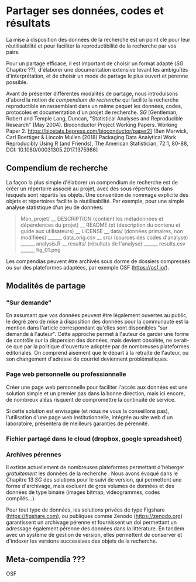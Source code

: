 # Partager ses données, codes et résultats

La mise à disposition des données de la recherche est un point clé 
pour leur réutilisabilité et pour faciliter la reproductibilité de 
la recherche par vos pairs.

Pour un partage efficace, il est important de choisir un format adapté (*SG* Chapitre ??),
d'élaborer une documentation extensive levant les ambiguïtés d'interprétation,
et de choisir un mode de partage le plus ouvert et pérenne possible.

Avant de présenter différentes modalités de partage, nous introduisons
d'abord la notion de _compendium de recherche_ qui facilite la recherche reproductible
en rassemblant dans un même paquet les données, codes, protocoles et documentation 
d'un projet de recherche. *SG* [Gentleman, Robert and Temple Lang, Duncan, 
"Statistical Analyses and Reproducible Research" (May 2004). 
Bioconductor Project Working Papers. Working Paper 2.
https://biostats.bepress.com/bioconductor/paper2]
[Ben Marwick, Carl Boettiger & Lincoln Mullen (2018) Packaging Data Analytical Work Reproducibly Using R (and Friends), The American Statistician, 72:1, 80-88, DOI: 10.1080/00031305.2017.1375986]

## Compendium de recherche

La façon la plus simple d'élaborer un compendium de recherche est de créer
un répertoire associé au projet, avec des sous répertoires dans lesquels
sont répartis les objets. Une convention de nommage explicite des objets et
répertoires facilite la réutilisabilité. Par exemple, pour une simple analyse
statistique d'un jeu de données:

> Mon_projet/
> __ DESCRIPTION (contient les métadonnées et dépendences du projet) 
> __ README.txt  (description du contenu et guide aux utilisateurs)
> __ LICENSE
> __ data/       (données primaires, non modifiées)
> ______ data_orig.csv
> __ src/        (sources des codes d'analyse)
> ______ analysis.R
> __ results/    (résultats de l'analyse)
> ______ results.csv
> ______ fig_01.png




Les compendias peuvent être archivés sous dorme de dossiers compressés ou sur 
des plateformes adaptées, par exemple OSF (https://osf.io/).

## Modalités de partage

### "Sur demande" 

En assumant que vos données peuvent être légalement ouvertes au public,
le degré zéro de mise à disposition des données pour la communauté
est la mention dans l'article correspondant qu'elles sont disponibles
"sur demande à l'auteur". 
Cette approche permet à l'auteur de garder une forme de contrôle sur 
la dispersion des données, mais devient obsolète, ne serait-ce que par 
la politique d'ouverture adoptée par de nombreuses plateformes éditoriales. 
On comprend aisément que le départ à la retraite de l'auteur, ou son 
changement d'adresse de courriel deviennent problématiques.

### Page web personnelle ou professionnelle

Créer une page web personnelle pour faciliter l'accès aux données est
une solution simple et un premier pas dans la bonne direction, 
mais ici encore, de nombreux aléas risquent de compromettre la 
continuité de service. 

Si cette solution est envisagée (et nous ne vous la conseillons pas),
l'utilisation d'une page web institutionnelle, intégrée au site web 
d'un laboratoire, présentera de meilleurs garanties de pérennité. 

### Fichier partagé dans le cloud (dropbox, google spreadsheet)


### Archives pérennes

Il extiste actuellement de nombreuses plateformes permettant d'héberger
_gratuitement_ les données de la recherche . 
Nous avons évoqué dans le Chapitre 13 *SG* des solutions pour le suivi de 
version, qui permettent une forme d'archivage, mais excluent de gros
volumes de données et des données de type binaire (images bitmap, videogrammes, 
codes compilés...).

Pour tout type de données, les solutions privées de type Figshare (https://figshare.com),
ou publiques comme Zenodo (https://zenodo.org) garantissent un archivage pérenne 
et fournissent un doi permettant un adressage également pérenne des données dans
la littérature. En tandem avec un système de gestion de version, elles permettent
de conserver et d'indexer les versions successives des objets de la recherche.

<!--
## Compendium de recherche

Pour aller encore plus loin que le document computationnel, la notion de *compendium* de 
recherche allie l'ensemble des données d'entrée nécessaires au code et au texte narratif déjà 
contenu dans un document computationnel. 

Un compendium peut également contenir la description de l'environnement computationnel utilisé
pour obtenir ces résultats.

[*SG*] [REF https://biostats.bepress.com/bioconductor/paper2/]

-->

## Meta-compendia ???

OSF

